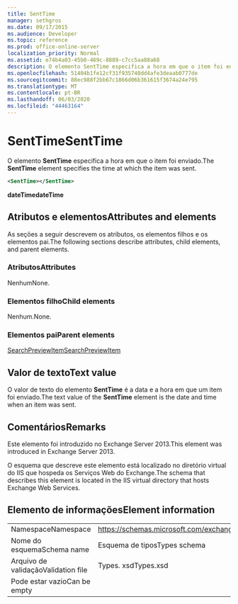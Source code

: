 ```yaml
---
title: SentTime
manager: sethgros
ms.date: 09/17/2015
ms.audience: Developer
ms.topic: reference
ms.prod: office-online-server
localization_priority: Normal
ms.assetid: e74b4a03-45b0-469c-8889-c7cc5aa88a68
description: O elemento SentTime especifica a hora em que o item foi enviado.
ms.openlocfilehash: 51404b1fe12cf31f935740dd4afe3deaab0777de
ms.sourcegitcommit: 88ec988f2bb67c1866d06b361615f3674a24e795
ms.translationtype: MT
ms.contentlocale: pt-BR
ms.lasthandoff: 06/03/2020
ms.locfileid: "44463164"
---
```

# <a name="senttime"></a><span data-ttu-id="2464a-103">SentTime</span><span class="sxs-lookup"><span data-stu-id="2464a-103">SentTime</span></span>

<span data-ttu-id="2464a-104">O elemento **SentTime** especifica a hora em que o item foi enviado.</span><span class="sxs-lookup"><span data-stu-id="2464a-104">The **SentTime** element specifies the time at which the item was sent.</span></span> 
  
```XML
<SentTime></SentTime>
```

 <span data-ttu-id="2464a-105">**dateTime**</span><span class="sxs-lookup"><span data-stu-id="2464a-105">**dateTime**</span></span>
## <a name="attributes-and-elements"></a><span data-ttu-id="2464a-106">Atributos e elementos</span><span class="sxs-lookup"><span data-stu-id="2464a-106">Attributes and elements</span></span>

<span data-ttu-id="2464a-107">As seções a seguir descrevem os atributos, os elementos filhos e os elementos pai.</span><span class="sxs-lookup"><span data-stu-id="2464a-107">The following sections describe attributes, child elements, and parent elements.</span></span>
  
### <a name="attributes"></a><span data-ttu-id="2464a-108">Atributos</span><span class="sxs-lookup"><span data-stu-id="2464a-108">Attributes</span></span>

<span data-ttu-id="2464a-109">Nenhum</span><span class="sxs-lookup"><span data-stu-id="2464a-109">None.</span></span>
  
### <a name="child-elements"></a><span data-ttu-id="2464a-110">Elementos filho</span><span class="sxs-lookup"><span data-stu-id="2464a-110">Child elements</span></span>

<span data-ttu-id="2464a-111">Nenhum.</span><span class="sxs-lookup"><span data-stu-id="2464a-111">None.</span></span>
  
### <a name="parent-elements"></a><span data-ttu-id="2464a-112">Elementos pai</span><span class="sxs-lookup"><span data-stu-id="2464a-112">Parent elements</span></span>

[<span data-ttu-id="2464a-113">SearchPreviewItem</span><span class="sxs-lookup"><span data-stu-id="2464a-113">SearchPreviewItem</span></span>](searchpreviewitem.md)
  
## <a name="text-value"></a><span data-ttu-id="2464a-114">Valor de texto</span><span class="sxs-lookup"><span data-stu-id="2464a-114">Text value</span></span>

<span data-ttu-id="2464a-115">O valor de texto do elemento **SentTime** é a data e a hora em que um item foi enviado.</span><span class="sxs-lookup"><span data-stu-id="2464a-115">The text value of the **SentTime** element is the date and time when an item was sent.</span></span> 
  
## <a name="remarks"></a><span data-ttu-id="2464a-116">Comentários</span><span class="sxs-lookup"><span data-stu-id="2464a-116">Remarks</span></span>

<span data-ttu-id="2464a-117">Este elemento foi introduzido no Exchange Server 2013.</span><span class="sxs-lookup"><span data-stu-id="2464a-117">This element was introduced in Exchange Server 2013.</span></span>
  
<span data-ttu-id="2464a-118">O esquema que descreve este elemento está localizado no diretório virtual do IIS que hospeda os Serviços Web do Exchange.</span><span class="sxs-lookup"><span data-stu-id="2464a-118">The schema that describes this element is located in the IIS virtual directory that hosts Exchange Web Services.</span></span>
  
## <a name="element-information"></a><span data-ttu-id="2464a-119">Elemento de informações</span><span class="sxs-lookup"><span data-stu-id="2464a-119">Element information</span></span>

|||
|:-----|:-----|
|<span data-ttu-id="2464a-120">Namespace</span><span class="sxs-lookup"><span data-stu-id="2464a-120">Namespace</span></span>  <br/> |https://schemas.microsoft.com/exchange/services/2006/types  <br/> |
|<span data-ttu-id="2464a-121">Nome do esquema</span><span class="sxs-lookup"><span data-stu-id="2464a-121">Schema name</span></span>  <br/> |<span data-ttu-id="2464a-122">Esquema de tipos</span><span class="sxs-lookup"><span data-stu-id="2464a-122">Types schema</span></span>  <br/> |
|<span data-ttu-id="2464a-123">Arquivo de validação</span><span class="sxs-lookup"><span data-stu-id="2464a-123">Validation file</span></span>  <br/> |<span data-ttu-id="2464a-124">Types. xsd</span><span class="sxs-lookup"><span data-stu-id="2464a-124">Types.xsd</span></span>  <br/> |
|<span data-ttu-id="2464a-125">Pode estar vazio</span><span class="sxs-lookup"><span data-stu-id="2464a-125">Can be empty</span></span>  <br/> ||
   


